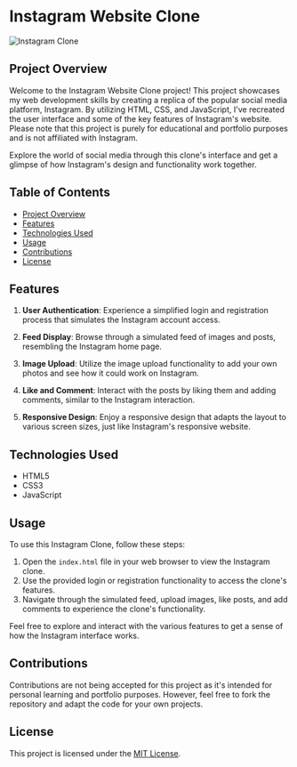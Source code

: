 # Instagram Website Clone

![Instagram Clone](project-screenshot.png)

## Project Overview

Welcome to the Instagram Website Clone project! This project showcases my web development skills by creating a replica of the popular social media platform, Instagram. By utilizing HTML, CSS, and JavaScript, I've recreated the user interface and some of the key features of Instagram's website. Please note that this project is purely for educational and portfolio purposes and is not affiliated with Instagram.

Explore the world of social media through this clone's interface and get a glimpse of how Instagram's design and functionality work together.

## Table of Contents

- [Project Overview](#project-overview)
- [Features](#features)
- [Technologies Used](#technologies-used)
- [Usage](#usage)
- [Contributions](#contributions)
- [License](#license)

## Features

1. **User Authentication**: Experience a simplified login and registration process that simulates the Instagram account access.

2. **Feed Display**: Browse through a simulated feed of images and posts, resembling the Instagram home page.

3. **Image Upload**: Utilize the image upload functionality to add your own photos and see how it could work on Instagram.

4. **Like and Comment**: Interact with the posts by liking them and adding comments, similar to the Instagram interaction.

5. **Responsive Design**: Enjoy a responsive design that adapts the layout to various screen sizes, just like Instagram's responsive website.

## Technologies Used

- HTML5
- CSS3
- JavaScript

## Usage

To use this Instagram Clone, follow these steps:

1. Open the `index.html` file in your web browser to view the Instagram clone.
2. Use the provided login or registration functionality to access the clone's features.
3. Navigate through the simulated feed, upload images, like posts, and add comments to experience the clone's functionality.

Feel free to explore and interact with the various features to get a sense of how the Instagram interface works.

## Contributions

Contributions are not being accepted for this project as it's intended for personal learning and portfolio purposes. However, feel free to fork the repository and adapt the code for your own projects.

## License

This project is licensed under the [MIT License](LICENSE).
